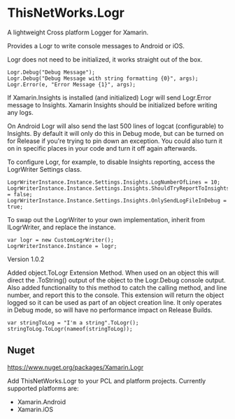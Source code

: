 # ThisNetWorks.Logr

A lightweight Cross platform Logger for Xamarin.

Provides a Logr to write console messages to Android or iOS.

Logr does not need to be initialized, it works straight out of the box.

```
Logr.Debug("Debug Message");
Logr.Debug("Debug Message with string formatting {0}", args);
Logr.Error(e, "Error Message {1}", args);
```

If Xamarin.Insights is installed (and initialized) Logr will send Logr.Error message to Insights. Xamarin Insights should be initialized before writing any logs.

On Android Logr will also send the last 500 lines of logcat (configurable) to Insights. 
By default it will only do this in Debug mode, but can be turned on for Release if you're trying to pin down an exception. You could also turn it on in specific places in your code and turn it off again afterwards.

To configure Logr, for example, to disable Insights reporting, access the LogrWriter Settings class.

```
LogrWriterInstance.Instance.Settings.Insights.LogNumberOfLines = 10;
LogrWriterInstance.Instance.Settings.Insights.ShouldTryReportToInsights = false;
LogrWriterInstance.Instance.Settings.Insights.OnlySendLogFileInDebug = true;
```

To swap out the LogrWriter to your own implementation, inherit from ILogrWriter, and replace the instance.

```
var logr = new CustomLogrWriter();
LogrWriterInstance.Instance = logr;
```

Version 1.0.2

Added object.ToLogr Extension Method. When used on an object this will direct the .ToString() output of the object to the Logr.Debug console output. Also added functionality to this method to catch the calling method, and line number, and report this to the console. This extension will return the object logged so it can be used as part of an object creation line. It only operates in Debug mode, so will have no performance impact on Release Builds. 
```
var stringToLog = "I'm a string".ToLogr();
stringToLog.ToLogr(nameof(stringToLog));

```

## Nuget

https://www.nuget.org/packages/Xamarin.Logr

Add ThisNetWorks.Logr to your PCL and platform projects. Currently supported platforms are:

- Xamarin.Android
- Xamarin.iOS
